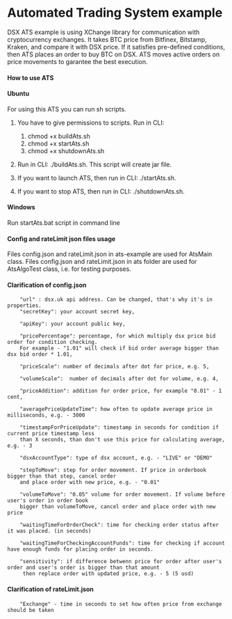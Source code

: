# Automated Trading System example

DSX ATS example is using XChange library for communication with cryptocurrency exchanges. It takes BTC price from Bitfinex, 
Bitstamp, Kraken, and compare it with DSX price. If it satisfies pre-defined conditions, then ATS places an order to buy BTC 
on DSX. ATS moves active orders on price movements to garantee the best execution.

#### How to use ATS
#### Ubuntu
For using this ATS you can run sh scripts. 
1) You have to give permissions to scripts. Run in CLI:  

    1) chmod +x buildAts.sh
    2) chmod +x startAts.sh
    3) chmod +x shutdownAts.sh
2) Run in CLI: ./buildAts.sh. This script will create jar file.
3) If you want to launch ATS, then run in CLI: ./startAts.sh.
4) If you want to stop ATS, then run in CLI: ./shutdownAts.sh.

#### Windows
Run startAts.bat script in command line

#### Config and rateLimit json files usage
Files config.json and rateLimit.json in ats-example are used for AtsMain class. Files config.json and rateLimit.json in 
ats folder are used for AtsAlgoTest class, i.e. for testing purposes.
#### Clarification of config.json
        "url" : dsx.uk api address. Can be changed, that's why it's in properties.
        "secretKey": your account secret key,
    
        "apiKey": your account public key,
  
        "pricePercentage": percentage, for which multiply dsx price bid order for condition checking. 
        For example - "1.01" will check if bid order average bigger than dsx bid order * 1.01,
  
        "priceScale": number of decimals after dot for price, e.g. 5,
  
        "volumeScale":  number of decimals after dot for volume, e.g. 4,
  
        "priceAddition": addition for order price, for example "0.01" - 1 cent,
  
        "averagePriceUpdateTime": how often to update average price in milliseconds, e.g. - 3000
  
        "timestampForPriceUpdate": timestamp in seconds for condition if current price timestamp less 
        than X seconds, than don't use this price for calculating average, e.g. - 3
  
        "dsxAccountType": type of dsx account, e.g. - "LIVE" or "DEMO"
  
        "stepToMove": step for order movement. If price in orderbook bigger than that step, cancel order 
        and place order with new price, e.g. - "0.01"
  
        "volumeToMove": "0.05" volume for order movement. If volume before user's order in order book 
        bigger than volumeToMove, cancel order and place order with new price
        
        "waitingTimeForOrderCheck": time for checking order status after it was placed. (in seconds)
        
        "waitingTimeForCheckingAccountFunds": time for checking if account have enough funds for placing order in seconds.
        
        "sensitivity": if difference betwenn price for order after user's order and user's order is bigger than that amount
         then replace order with updated price, e.g. - 5 (5 usd)
    
#### Clarification of rateLimit.json
        
        "Exchange" - time in seconds to set how often price from exchange should be taken
